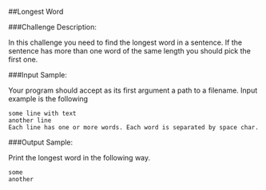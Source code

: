 ##Longest Word

###Challenge Description:

In this challenge you need to find the longest word in a sentence. If the sentence has more than one word of the same length you should pick the first one.

###Input Sample:

Your program should accept as its first argument a path to a filename. Input example is the following
```
some line with text
another line
Each line has one or more words. Each word is separated by space char.
```

###Output Sample:

Print the longest word in the following way.
```
some
another
```
